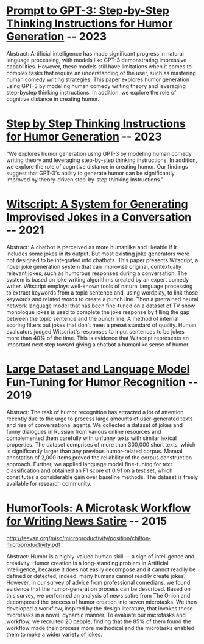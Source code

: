 # [Prompt to GPT-3: Step-by-Step Thinking Instructions for Humor Generation](https://arxiv.org/pdf/2306.13195) -- 2023

Abstract:
Artificial intelligence has made significant progress in
natural language processing, with models like GPT-3
demonstrating impressive capabilities. However, these
models still have limitations when it comes to complex
tasks that require an understanding of the user, such as
mastering human comedy writing strategies. This paper
explores humor generation using GPT-3 by modeling
human comedy writing theory and leveraging step-bystep thinking instructions. In addition, we explore the
role of cognitive distance in creating humor.

# [Step by Step Thinking Instructions for Humor Generation](https://github.com/Stry233/Prompt-to-GPT-3-Step-by-Step-Thinking-Instructions-for-Humor-Generation?tab=readme-ov-file) -- 2023
"We explores humor generation using GPT-3 by modeling human comedy writing theory and leveraging step-by-step thinking instructions. In addition, we explore the role of cognitive distance in creating humor. Our findings suggest that GPT-3's ability to generate humor can be significantly improved by theory-driven step-by-step thinking instructions."

# [Witscript: A System for Generating Improvised Jokes in a Conversation](https://arxiv.org/pdf/2302.02008) -- 2021

Abstract:
A chatbot is perceived as more humanlike and likeable
if it includes some jokes in its output. But most existing
joke generators were not designed to be integrated into
chatbots. This paper presents Witscript, a novel joke
generation system that can improvise original, contextually relevant jokes, such as humorous responses during a conversation. The system is based on joke writing
algorithms created by an expert comedy writer.
Witscript employs well-known tools of natural language processing to extract keywords from a topic sentence and, using wordplay, to link those keywords and
related words to create a punch line. Then a pretrained
neural network language model that has been fine-tuned
on a dataset of TV show monologue jokes is used to
complete the joke response by filling the gap between
the topic sentence and the punch line. A method of internal scoring filters out jokes that don't meet a preset
standard of quality. Human evaluators judged
Witscript's responses to input sentences to be jokes
more than 40% of the time. This is evidence that
Witscript represents an important next step toward giving a chatbot a humanlike sense of humor.


# [Large Dataset and Language Model Fun-Tuning for Humor Recognition](https://aclanthology.org/P19-1394.pdf) -- 2019

Abstract:
The task of humor recognition has attracted a lot of attention recently due to the urge to process large amounts of user-generated texts and rise of conversational agents. We collected a dataset of jokes and funny dialogues in Russian from various online resources and complemented them carefully with unfunny texts with similar lexical properties. The dataset comprises of more than 300,000 short texts, which is significantly larger than any previous humor-related corpus. Manual annotation of 2,000 items proved the reliability of the corpus construction approach. Further, we applied language model fine-tuning for text classification and obtained an F1 score of 0.91 on a test set, which constitutes a considerable gain over baseline methods. The dataset is freely available for research community.

# [HumorTools: A Microtask Workflow for Writing News Satire](https://www.cs.columbia.edu/~chilton/web/my_publications/ChiltonHumorTools2016submission.pdf) -- 2015

http://teevan.org/misc/microproductivity/position/chilton-microproductivity.pdf

Abstract:
Humor is a highly-valued human skill — a sign of intelligence
and creativity. Humor creation is a long-standing problem in
Artificial Intelligence, because it does not easily decompose
and it cannot readily be defined or detected; indeed, many
humans cannot readily create jokes. However, in our survey
of advice from professional comedians, we found evidence
that the humor-generation process can be described. Based
on this survey, we performed an analysis of news satire from
The Onion and decomposed the process of humor creation
into seven microtasks. We then developed a workflow, inspired by the design literature, that invokes these microtasks
in a novel, dynamic manner. To evaluate our microtasks
and workflow, we recruited 20 people, finding that the 85%
of them found the workflow made their process more methodical and the microtasks enabled them to make a wider
variety of jokes.



